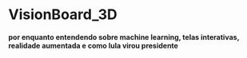 # VisionBoard_3D


#### por enquanto entendendo sobre machine learning, telas interativas, realidade aumentada e como lula virou presidente